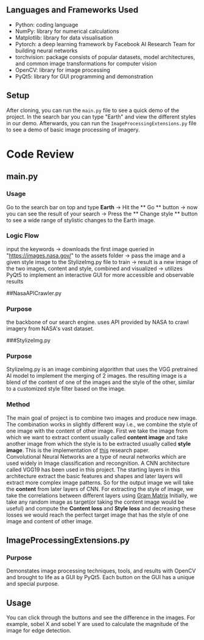 ## Languages and Frameworks Used 
  * Python: coding language
  * NumPy: library for numerical calculations
  * Matplotlib: library for data visualisation
  * Pytorch: a deep learning framework by Facebook AI Research Team for building neural networks
  * torchvision: package consists of popular datasets, model architectures, and common image transformations for computer vision
  * OpenCV: library for image processing
  * PyQt5: library for GUI programming and demonstration

## Setup
  After cloning, you can run the `main.py` file to see a quick demo of the project. In the search bar you can type "Earth" and view the different styles in our demo. Afterwards, you can run the `ImageProcessingExtensions.py` file to see a demo of basic image processing of imagery. 


# Code Review

  ## main.py
   ### **Usage**
   Go to the search bar on top and type **Earth**  &#8594; Hit the ** Go ** button  &#8594; now you can see the result of your search  &#8594; Press the ** Change style ** button to see a wide range of stylistic changes to the Earth image. 

   ### **Logic Flow**
   input the keywords &#8594;  downloads the first image queried in "https://images.nasa.gov/" to the assets folder  &#8594;  pass the image and a given style image to the StylizeImg.py file to train &#8594; result is a new image of the two images, content and style, combined and visualized  &#8594;  utilizes PyQt5 to implement an interactive GUI for more accessible and observable results


  ##NasaAPICrawler.py

   ### **Purpose**
   the backbone of our search engine. uses API provided by NASA to crawl imagery from NASA's vast dataset.  


  ###StylizeImg.py

   ### **Purpose**
   StylizeImg.py is an image combining algorithm that uses the VGG pretrained AI model to implement the merging of 2 images. the resulting image is a blend of the content of one of the images and the style of the other, similar to a customized style filter based on the image. 

   ### **Method**
   The main goal of project is to combine two images and produce new image. The combination works in slightly different way i.e., we combine the style of one image with the content of other image. First we take the image from which we want to extract content usually called <b>content image</b> and take another image from which the style is to be extracted usually called **style image**. This is the implementation of [this](https://arxiv.org/pdf/1508.06576.pdf) research paper.  
    Convolutional Neural Networks are a type of neural networks which are used widely in Image classification and recongnition. A CNN architecture called VGG19 has been used in this project. The starting layers in this architecture extract the basic features and shapes and later layers will extract more complex image patterns. So for the output image we will take the **content** from later layers of CNN. For extracting the style of image, we take the correlations between different layers using [Gram Matrix](https://en.wikipedia.org/wiki/Gramian_matrix)
    Initially, we take any random image as target(or taking the content image would be useful) and compute the **Content loss** and **Style loss** and decreasing these losses we would reach the perfect target image that has the style of one image and content of other image.


  ## ImageProcessingExtensions.py

   ### **Purpose**
   Demonstates image processing techniques, tools, and results with OpenCV and brought to life as a GUI by PyQt5. Each button on the GUI has a unique and special purpose. 

   ## **Usage**
   You can click through the buttons and see the difference in the images. For example, sobel X and sobel Y are used to calculate the magnitude of the image for edge detection. 


 
